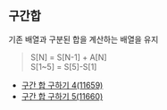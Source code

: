 ## 구간합
기존 배열과 구분된 합을 계산하는 배열을 유지
> S[N] = S[N-1] + A[N] <br>
> S[1~5] = S[5]-S[1]


- [구간 합 구하기 4(11659)](https://github.com/hyeok-kong/Algorithms/tree/main/%EB%B0%B1%EC%A4%80/Bronze/11720.%E2%80%85%EC%88%AB%EC%9E%90%EC%9D%98%E2%80%85%ED%95%A9)
- [구간 합 구하기 5(11660)](https://github.com/hyeokkong/Algorithms/tree/main/%EB%B0%B1%EC%A4%80/Silver/11660.%E2%80%85%EA%B5%AC%EA%B0%84%E2%80%85%ED%95%A9%E2%80%85%EA%B5%AC%ED%95%98%EA%B8%B0%E2%80%855)

